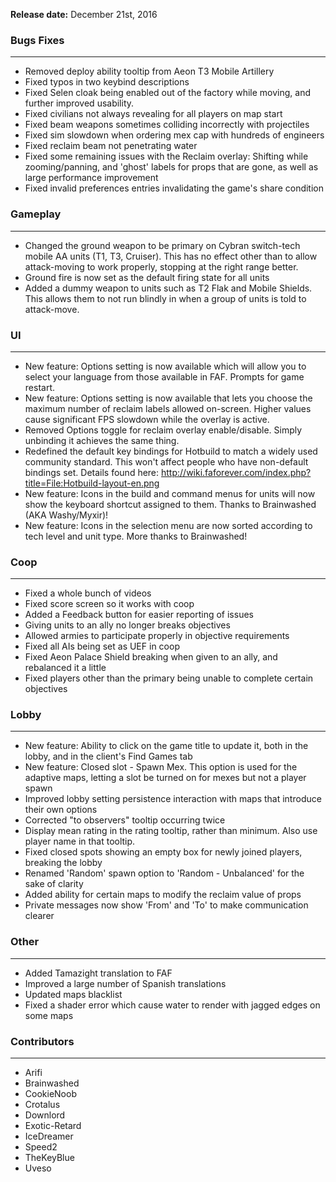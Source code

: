 **Release date:** December 21st, 2016

### Bugs Fixes

------------------------------------------------------------------------

-   Removed deploy ability tooltip from Aeon T3 Mobile Artillery
-   Fixed typos in two keybind descriptions
-   Fixed Selen cloak being enabled out of the factory while moving, and
    further improved usability.
-   Fixed civilians not always revealing for all players on map start
-   Fixed beam weapons sometimes colliding incorrectly with projectiles
-   Fixed sim slowdown when ordering mex cap with hundreds of engineers
-   Fixed reclaim beam not penetrating water
-   Fixed some remaining issues with the Reclaim overlay: Shifting while
    zooming/panning, and 'ghost' labels for props that are gone, as well
    as large performance improvement
-   Fixed invalid preferences entries invalidating the game's share
    condition

### Gameplay

------------------------------------------------------------------------

-   Changed the ground weapon to be primary on Cybran switch-tech mobile
    AA units (T1, T3, Cruiser). This has no effect other than to allow
    attack-moving to work properly, stopping at the right range better.
-   Ground fire is now set as the default firing state for all units
-   Added a dummy weapon to units such as T2 Flak and Mobile Shields.
    This allows them to not run blindly in when a group of units is told
    to attack-move.

### UI

------------------------------------------------------------------------

-   New feature: Options setting is now available which will allow you
    to select your language from those available in FAF. Prompts for
    game restart.
-   New feature: Options setting is now available that lets you choose
    the maximum number of reclaim labels allowed on-screen. Higher
    values cause significant FPS slowdown while the overlay is active.
-   Removed Options toggle for reclaim overlay enable/disable. Simply
    unbinding it achieves the same thing.
-   Redefined the default key bindings for Hotbuild to match a widely
    used community standard. This won't affect people who have
    non-default bindings set. Details found here:
    <http://wiki.faforever.com/index.php?title=File:Hotbuild-layout-en.png>
-   New feature: Icons in the build and command menus for units will now
    show the keyboard shortcut assigned to them. Thanks to Brainwashed
    (AKA Washy/Myxir)!
-   New feature: Icons in the selection menu are now sorted according to
    tech level and unit type. More thanks to Brainwashed!

### Coop

------------------------------------------------------------------------

-   Fixed a whole bunch of videos
-   Fixed score screen so it works with coop
-   Added a Feedback button for easier reporting of issues
-   Giving units to an ally no longer breaks objectives
-   Allowed armies to participate properly in objective requirements
-   Fixed all AIs being set as UEF in coop
-   Fixed Aeon Palace Shield breaking when given to an ally, and
    rebalanced it a little
-   Fixed players other than the primary being unable to complete
    certain objectives

### Lobby

------------------------------------------------------------------------

-   New feature: Ability to click on the game title to update it, both
    in the lobby, and in the client's Find Games tab
-   New feature: Closed slot - Spawn Mex. This option is used for the
    adaptive maps, letting a slot be turned on for mexes but not a
    player spawn
-   Improved lobby setting persistence interaction with maps that
    introduce their own options
-   Corrected "to observers" tooltip occurring twice
-   Display mean rating in the rating tooltip, rather than minimum. Also
    use player name in that tooltip.
-   Fixed closed spots showing an empty box for newly joined players,
    breaking the lobby
-   Renamed 'Random' spawn option to 'Random - Unbalanced' for the sake
    of clarity
-   Added ability for certain maps to modify the reclaim value of props
-   Private messages now show 'From' and 'To' to make communication
    clearer

### Other

------------------------------------------------------------------------

-   Added Tamazight translation to FAF
-   Improved a large number of Spanish translations
-   Updated maps blacklist
-   Fixed a shader error which cause water to render with jagged edges
    on some maps

### Contributors

------------------------------------------------------------------------

-   Arifi
-   Brainwashed
-   CookieNoob
-   Crotalus
-   Downlord
-   Exotic-Retard
-   IceDreamer
-   Speed2
-   TheKeyBlue
-   Uveso
